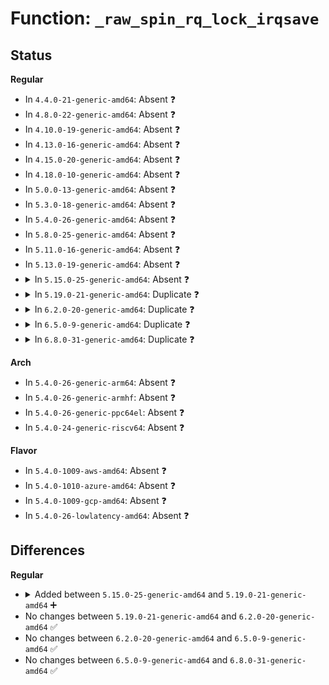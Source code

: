 # Function: <code>_raw_spin_rq_lock_irqsave</code>

## Status
<b>Regular</b>
<ul>
<li>
In <code>4.4.0-21-generic-amd64</code>: Absent ❓
</li>
<li>
In <code>4.8.0-22-generic-amd64</code>: Absent ❓
</li>
<li>
In <code>4.10.0-19-generic-amd64</code>: Absent ❓
</li>
<li>
In <code>4.13.0-16-generic-amd64</code>: Absent ❓
</li>
<li>
In <code>4.15.0-20-generic-amd64</code>: Absent ❓
</li>
<li>
In <code>4.18.0-10-generic-amd64</code>: Absent ❓
</li>
<li>
In <code>5.0.0-13-generic-amd64</code>: Absent ❓
</li>
<li>
In <code>5.3.0-18-generic-amd64</code>: Absent ❓
</li>
<li>
In <code>5.4.0-26-generic-amd64</code>: Absent ❓
</li>
<li>
In <code>5.8.0-25-generic-amd64</code>: Absent ❓
</li>
<li>
In <code>5.11.0-16-generic-amd64</code>: Absent ❓
</li>
<li>
In <code>5.13.0-19-generic-amd64</code>: Absent ❓
</li>
<li>
<details>
<summary>In <code>5.15.0-25-generic-amd64</code>: Absent ❓</summary>

```json
{
  "name": "_raw_spin_rq_lock_irqsave",
  "collision_type": "Static Duplication",
  "inline_type": "Full",
  "funcs": [
    {
      "addr": 18446744071579883463,
      "name": "_raw_spin_rq_lock_irqsave",
      "external": false,
      "loc": "kernel/sched/sched.h:1333",
      "file": "kernel/sched/core.c",
      "inline": "declared, inlined",
      "caller_inline": [
        "kernel/sched/core.c:sched_cpu_dying",
        "kernel/sched/core.c:sched_cpu_deactivate",
        "kernel/sched/core.c:sched_cpu_activate",
        "kernel/sched/core.c:balance_push_set",
        "kernel/sched/core.c:__sched_setscheduler",
        "kernel/sched/core.c:wake_up_if_idle",
        "kernel/sched/core.c:sched_ttwu_pending",
        "kernel/sched/core.c:resched_cpu"
      ],
      "caller_func": []
    },
    {
      "addr": 18446744071579964910,
      "name": "_raw_spin_rq_lock_irqsave",
      "external": false,
      "loc": "kernel/sched/sched.h:1333",
      "file": "kernel/sched/fair.c",
      "inline": "declared, inlined",
      "caller_inline": [
        "kernel/sched/fair.c:sched_group_set_idle",
        "kernel/sched/fair.c:unregister_fair_sched_group",
        "kernel/sched/fair.c:load_balance",
        "kernel/sched/fair.c:load_balance",
        "kernel/sched/fair.c:update_blocked_averages",
        "kernel/sched/fair.c:distribute_cfs_runtime"
      ],
      "caller_func": []
    },
    {
      "addr": 18446744071580021445,
      "name": "_raw_spin_rq_lock_irqsave",
      "external": false,
      "loc": "kernel/sched/sched.h:1333",
      "file": "kernel/sched/topology.c",
      "inline": "declared, inlined",
      "caller_inline": [
        "kernel/sched/topology.c:rq_attach_root"
      ],
      "caller_func": []
    },
    {
      "addr": 18446744071580048486,
      "name": "_raw_spin_rq_lock_irqsave",
      "external": false,
      "loc": "kernel/sched/sched.h:1333",
      "file": "kernel/sched/debug.c",
      "inline": "declared, inlined",
      "caller_inline": [
        "kernel/sched/debug.c:print_cfs_rq"
      ],
      "caller_func": []
    }
  ],
  "symbols": []
}
```
</details>
</li>
<li>
<details>
<summary>In <code>5.19.0-21-generic-amd64</code>: Duplicate ❓</summary>

```c
long unsigned int _raw_spin_rq_lock_irqsave(struct rq * rq)
```

```json
{
  "name": "_raw_spin_rq_lock_irqsave",
  "collision_type": "Static Duplication",
  "inline_type": "No",
  "funcs": [
    {
      "addr": 18446744071579952400,
      "name": "_raw_spin_rq_lock_irqsave",
      "external": false,
      "loc": "kernel/sched/sched.h:1319",
      "file": "kernel/sched/core.c",
      "inline": "seen, unknown",
      "caller_inline": [],
      "caller_func": [
        "kernel/sched/core.c:sched_cpu_dying",
        "kernel/sched/core.c:sched_cpu_deactivate",
        "kernel/sched/core.c:sched_cpu_activate",
        "kernel/sched/core.c:balance_push_set",
        "kernel/sched/core.c:__sched_setscheduler",
        "kernel/sched/core.c:wake_up_if_idle",
        "kernel/sched/core.c:sched_ttwu_pending",
        "kernel/sched/core.c:resched_cpu"
      ]
    },
    {
      "addr": 18446744071580005504,
      "name": "_raw_spin_rq_lock_irqsave",
      "external": false,
      "loc": "kernel/sched/sched.h:1319",
      "file": "kernel/sched/fair.c",
      "inline": "seen, unknown",
      "caller_inline": [],
      "caller_func": [
        "kernel/sched/fair.c:sched_group_set_idle",
        "kernel/sched/fair.c:__sched_group_set_shares",
        "kernel/sched/fair.c:unregister_fair_sched_group",
        "kernel/sched/fair.c:load_balance",
        "kernel/sched/fair.c:load_balance",
        "kernel/sched/fair.c:update_blocked_averages",
        "kernel/sched/fair.c:distribute_cfs_runtime"
      ]
    },
    {
      "addr": 18446744071580144976,
      "name": "_raw_spin_rq_lock_irqsave",
      "external": false,
      "loc": "kernel/sched/sched.h:1319",
      "file": "kernel/sched/build_utility.c",
      "inline": "seen, unknown",
      "caller_inline": [],
      "caller_func": [
        "kernel/sched/build_utility.c:rq_attach_root",
        "kernel/sched/build_utility.c:print_cfs_rq"
      ]
    }
  ],
  "symbols": [
    {
      "addr": 18446744071579952400,
      "name": "_raw_spin_rq_lock_irqsave",
      "section": ".text",
      "bind": "STB_LOCAL",
      "size": 44
    },
    {
      "addr": 18446744071580005504,
      "name": "_raw_spin_rq_lock_irqsave",
      "section": ".text",
      "bind": "STB_LOCAL",
      "size": 44
    },
    {
      "addr": 18446744071580144976,
      "name": "_raw_spin_rq_lock_irqsave",
      "section": ".text",
      "bind": "STB_LOCAL",
      "size": 44
    }
  ]
}
```
</details>
</li>
<li>
<details>
<summary>In <code>6.2.0-20-generic-amd64</code>: Duplicate ❓</summary>

```c
long unsigned int _raw_spin_rq_lock_irqsave(struct rq * rq)
```

```json
{
  "name": "_raw_spin_rq_lock_irqsave",
  "collision_type": "Static Duplication",
  "inline_type": "No",
  "funcs": [
    {
      "addr": 18446744071580111456,
      "name": "_raw_spin_rq_lock_irqsave",
      "external": false,
      "loc": "kernel/sched/sched.h:1373",
      "file": "kernel/sched/core.c",
      "inline": "seen, unknown",
      "caller_inline": [],
      "caller_func": [
        "kernel/sched/core.c:sched_cpu_dying",
        "kernel/sched/core.c:sched_cpu_deactivate",
        "kernel/sched/core.c:sched_cpu_activate",
        "kernel/sched/core.c:balance_push_set",
        "kernel/sched/core.c:__sched_setscheduler",
        "kernel/sched/core.c:wake_up_if_idle",
        "kernel/sched/core.c:sched_ttwu_pending",
        "kernel/sched/core.c:resched_cpu"
      ]
    },
    {
      "addr": 18446744071580168032,
      "name": "_raw_spin_rq_lock_irqsave",
      "external": false,
      "loc": "kernel/sched/sched.h:1373",
      "file": "kernel/sched/fair.c",
      "inline": "seen, unknown",
      "caller_inline": [],
      "caller_func": [
        "kernel/sched/fair.c:sched_group_set_idle",
        "kernel/sched/fair.c:__sched_group_set_shares",
        "kernel/sched/fair.c:unregister_fair_sched_group",
        "kernel/sched/fair.c:load_balance",
        "kernel/sched/fair.c:load_balance",
        "kernel/sched/fair.c:update_blocked_averages",
        "kernel/sched/fair.c:distribute_cfs_runtime"
      ]
    },
    {
      "addr": 18446744071580319664,
      "name": "_raw_spin_rq_lock_irqsave",
      "external": false,
      "loc": "kernel/sched/sched.h:1373",
      "file": "kernel/sched/build_utility.c",
      "inline": "seen, unknown",
      "caller_inline": [],
      "caller_func": [
        "kernel/sched/build_utility.c:rq_attach_root",
        "kernel/sched/build_utility.c:print_cfs_rq"
      ]
    }
  ],
  "symbols": [
    {
      "addr": 18446744071580111456,
      "name": "_raw_spin_rq_lock_irqsave",
      "section": ".text",
      "bind": "STB_LOCAL",
      "size": 57
    },
    {
      "addr": 18446744071580168032,
      "name": "_raw_spin_rq_lock_irqsave",
      "section": ".text",
      "bind": "STB_LOCAL",
      "size": 57
    },
    {
      "addr": 18446744071580319664,
      "name": "_raw_spin_rq_lock_irqsave",
      "section": ".text",
      "bind": "STB_LOCAL",
      "size": 57
    }
  ]
}
```
</details>
</li>
<li>
<details>
<summary>In <code>6.5.0-9-generic-amd64</code>: Duplicate ❓</summary>

```c
long unsigned int _raw_spin_rq_lock_irqsave(struct rq * rq)
```

```json
{
  "name": "_raw_spin_rq_lock_irqsave",
  "collision_type": "Static Duplication",
  "inline_type": "No",
  "funcs": [
    {
      "addr": 18446744071580173424,
      "name": "_raw_spin_rq_lock_irqsave",
      "external": false,
      "loc": "kernel/sched/sched.h:1381",
      "file": "kernel/sched/core.c",
      "inline": "seen, unknown",
      "caller_inline": [],
      "caller_func": [
        "kernel/sched/core.c:sched_mm_cid_after_execve",
        "kernel/sched/core.c:sched_mm_cid_before_execve",
        "kernel/sched/core.c:sched_cpu_dying",
        "kernel/sched/core.c:sched_cpu_deactivate",
        "kernel/sched/core.c:sched_cpu_activate",
        "kernel/sched/core.c:balance_push_set",
        "kernel/sched/core.c:__sched_setscheduler",
        "kernel/sched/core.c:wake_up_if_idle",
        "kernel/sched/core.c:sched_ttwu_pending",
        "kernel/sched/core.c:resched_cpu"
      ]
    },
    {
      "addr": 18446744071580233504,
      "name": "_raw_spin_rq_lock_irqsave",
      "external": false,
      "loc": "kernel/sched/sched.h:1381",
      "file": "kernel/sched/fair.c",
      "inline": "seen, unknown",
      "caller_inline": [],
      "caller_func": [
        "kernel/sched/fair.c:sched_group_set_idle",
        "kernel/sched/fair.c:__sched_group_set_shares",
        "kernel/sched/fair.c:unregister_fair_sched_group",
        "kernel/sched/fair.c:load_balance",
        "kernel/sched/fair.c:load_balance",
        "kernel/sched/fair.c:update_blocked_averages",
        "kernel/sched/fair.c:distribute_cfs_runtime",
        "kernel/sched/fair.c:distribute_cfs_runtime"
      ]
    },
    {
      "addr": 18446744071580386928,
      "name": "_raw_spin_rq_lock_irqsave",
      "external": false,
      "loc": "kernel/sched/sched.h:1381",
      "file": "kernel/sched/build_utility.c",
      "inline": "seen, unknown",
      "caller_inline": [],
      "caller_func": [
        "kernel/sched/build_utility.c:rq_attach_root",
        "kernel/sched/build_utility.c:print_cfs_rq"
      ]
    }
  ],
  "symbols": [
    {
      "addr": 18446744071580173424,
      "name": "_raw_spin_rq_lock_irqsave",
      "section": ".text",
      "bind": "STB_LOCAL",
      "size": 57
    },
    {
      "addr": 18446744071580233504,
      "name": "_raw_spin_rq_lock_irqsave",
      "section": ".text",
      "bind": "STB_LOCAL",
      "size": 57
    },
    {
      "addr": 18446744071580386928,
      "name": "_raw_spin_rq_lock_irqsave",
      "section": ".text",
      "bind": "STB_LOCAL",
      "size": 57
    }
  ]
}
```
</details>
</li>
<li>
<details>
<summary>In <code>6.8.0-31-generic-amd64</code>: Duplicate ❓</summary>

```c
long unsigned int _raw_spin_rq_lock_irqsave(struct rq * rq)
```

```json
{
  "name": "_raw_spin_rq_lock_irqsave",
  "collision_type": "Static Duplication",
  "inline_type": "No",
  "funcs": [
    {
      "addr": 18446744071580219792,
      "name": "_raw_spin_rq_lock_irqsave",
      "external": false,
      "loc": "kernel/sched/sched.h:1400",
      "file": "kernel/sched/core.c",
      "inline": "seen, unknown",
      "caller_inline": [],
      "caller_func": [
        "kernel/sched/core.c:sched_mm_cid_after_execve",
        "kernel/sched/core.c:sched_mm_cid_before_execve",
        "kernel/sched/core.c:sched_cpu_dying",
        "kernel/sched/core.c:sched_cpu_deactivate",
        "kernel/sched/core.c:sched_cpu_activate",
        "kernel/sched/core.c:balance_push_set",
        "kernel/sched/core.c:__sched_setscheduler",
        "kernel/sched/core.c:wake_up_if_idle",
        "kernel/sched/core.c:sched_ttwu_pending",
        "kernel/sched/core.c:resched_cpu"
      ]
    },
    {
      "addr": 18446744071580281344,
      "name": "_raw_spin_rq_lock_irqsave",
      "external": false,
      "loc": "kernel/sched/sched.h:1400",
      "file": "kernel/sched/fair.c",
      "inline": "seen, unknown",
      "caller_inline": [],
      "caller_func": [
        "kernel/sched/fair.c:sched_group_set_idle",
        "kernel/sched/fair.c:__sched_group_set_shares",
        "kernel/sched/fair.c:unregister_fair_sched_group",
        "kernel/sched/fair.c:load_balance",
        "kernel/sched/fair.c:load_balance",
        "kernel/sched/fair.c:update_blocked_averages",
        "kernel/sched/fair.c:distribute_cfs_runtime",
        "kernel/sched/fair.c:distribute_cfs_runtime"
      ]
    },
    {
      "addr": 18446744071580443536,
      "name": "_raw_spin_rq_lock_irqsave",
      "external": false,
      "loc": "kernel/sched/sched.h:1400",
      "file": "kernel/sched/build_utility.c",
      "inline": "seen, unknown",
      "caller_inline": [],
      "caller_func": [
        "kernel/sched/build_utility.c:rq_attach_root",
        "kernel/sched/build_utility.c:print_cfs_rq"
      ]
    }
  ],
  "symbols": [
    {
      "addr": 18446744071580219792,
      "name": "_raw_spin_rq_lock_irqsave",
      "section": ".text",
      "bind": "STB_LOCAL",
      "size": 57
    },
    {
      "addr": 18446744071580281344,
      "name": "_raw_spin_rq_lock_irqsave",
      "section": ".text",
      "bind": "STB_LOCAL",
      "size": 57
    },
    {
      "addr": 18446744071580443536,
      "name": "_raw_spin_rq_lock_irqsave",
      "section": ".text",
      "bind": "STB_LOCAL",
      "size": 57
    }
  ]
}
```
</details>
</li>
</ul>
<b>Arch</b>
<ul>
<li>
In <code>5.4.0-26-generic-arm64</code>: Absent ❓
</li>
<li>
In <code>5.4.0-26-generic-armhf</code>: Absent ❓
</li>
<li>
In <code>5.4.0-26-generic-ppc64el</code>: Absent ❓
</li>
<li>
In <code>5.4.0-24-generic-riscv64</code>: Absent ❓
</li>
</ul>
<b>Flavor</b>
<ul>
<li>
In <code>5.4.0-1009-aws-amd64</code>: Absent ❓
</li>
<li>
In <code>5.4.0-1010-azure-amd64</code>: Absent ❓
</li>
<li>
In <code>5.4.0-1009-gcp-amd64</code>: Absent ❓
</li>
<li>
In <code>5.4.0-26-lowlatency-amd64</code>: Absent ❓
</li>
</ul>

## Differences
<b>Regular</b>
<ul>
<li>
<details>
<summary>Added between <code>5.15.0-25-generic-amd64</code> and <code>5.19.0-21-generic-amd64</code> ➕</summary>

```c
long unsigned int _raw_spin_rq_lock_irqsave(struct rq * rq)
```
</details>
</li>
<li>
No changes between <code>5.19.0-21-generic-amd64</code> and <code>6.2.0-20-generic-amd64</code> ✅
</li>
<li>
No changes between <code>6.2.0-20-generic-amd64</code> and <code>6.5.0-9-generic-amd64</code> ✅
</li>
<li>
No changes between <code>6.5.0-9-generic-amd64</code> and <code>6.8.0-31-generic-amd64</code> ✅
</li>
</ul>
